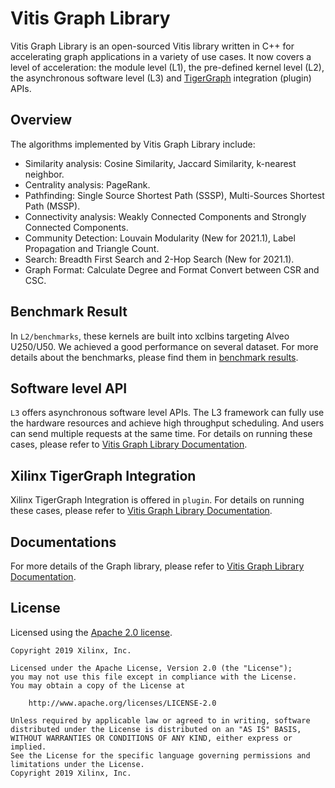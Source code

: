 # Vitis Graph Library

Vitis Graph Library is an open-sourced Vitis library written in C++ for accelerating graph applications in a variety of use cases. It now covers a level of acceleration: the module level (L1), the pre-defined kernel level (L2), the asynchronous software level (L3) and [TigerGraph](https://www.tigergraph.com/) integration (plugin) APIs. 

## Overview

The algorithms implemented by Vitis Graph Library include:

- Similarity analysis: Cosine Similarity, Jaccard Similarity, k-nearest neighbor.
- Centrality analysis: PageRank.
- Pathfinding: Single Source Shortest Path (SSSP), Multi-Sources Shortest Path (MSSP).
- Connectivity analysis: Weakly Connected Components and Strongly Connected Components.
- Community Detection: Louvain Modularity (New for 2021.1), Label Propagation and Triangle Count.
- Search: Breadth First Search and 2-Hop Search (New for 2021.1).
- Graph Format: Calculate Degree and Format Convert between CSR and CSC.

## Benchmark Result

In `L2/benchmarks`, these kernels are built into xclbins targeting Alveo U250/U50. We achieved a good performance on several dataset. For more details about the benchmarks, please find them in [benchmark results](https://xilinx.github.io/Vitis_Libraries/graph/2021.1/benchmark.html).

## Software level API

`L3` offers asynchronous software level APIs. The L3 framework can fully use the hardware resources and achieve high throughput scheduling. And users can send multiple requests at the same time. For details on running these cases, please refer to [Vitis Graph Library Documentation](https://xilinx.github.io/Vitis_Libraries/graph/2021.1/guide_L3/L3_internal/getting_started.html).

## Xilinx TigerGraph Integration

Xilinx TigerGraph Integration is offered in `plugin`. For details on running these cases, please refer to [Vitis Graph Library Documentation](https://xilinx.github.io/Vitis_Libraries/graph/2021.1/plugin/tigergraph_integration.html).

## Documentations

For more details of the Graph library, please refer to [Vitis Graph Library Documentation](https://xilinx.github.io/Vitis_Libraries/graph/2021.1/index.html).

## License

Licensed using the [Apache 2.0 license](https://www.apache.org/licenses/LICENSE-2.0).

    Copyright 2019 Xilinx, Inc.
    
    Licensed under the Apache License, Version 2.0 (the "License");
    you may not use this file except in compliance with the License.
    You may obtain a copy of the License at
    
        http://www.apache.org/licenses/LICENSE-2.0
    
    Unless required by applicable law or agreed to in writing, software
    distributed under the License is distributed on an "AS IS" BASIS,
    WITHOUT WARRANTIES OR CONDITIONS OF ANY KIND, either express or implied.
    See the License for the specific language governing permissions and
    limitations under the License.
    Copyright 2019 Xilinx, Inc.



